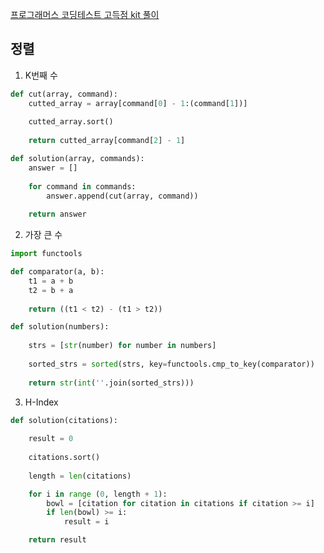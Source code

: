 [프로그래머스 코딩테스트 고득점 kit 풀이](https://school.programmers.co.kr/learn/challenges?tab=algorithm_practice_kit)

## 정렬
1. K번째 수  
```python
def cut(array, command):
    cutted_array = array[command[0] - 1:(command[1])]
    
    cutted_array.sort()
    
    return cutted_array[command[2] - 1]

def solution(array, commands):
    answer = []
    
    for command in commands:
        answer.append(cut(array, command))
    
    return answer
```

2. 가장 큰 수
```python
import functools

def comparator(a, b):
    t1 = a + b
    t2 = b + a
        
    return ((t1 < t2) - (t1 > t2))

def solution(numbers):
    
    strs = [str(number) for number in numbers]
    
    sorted_strs = sorted(strs, key=functools.cmp_to_key(comparator))
    
    return str(int(''.join(sorted_strs)))
```

3. H-Index
```python
def solution(citations):
    
    result = 0
    
    citations.sort()
    
    length = len(citations)

    for i in range (0, length + 1):
        bowl = [citation for citation in citations if citation >= i]
        if len(bowl) >= i:
            result = i

    return result
```